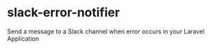 # slack-error-notifier
Send a message to a Slack channel when error occurs in your Laravel Application
